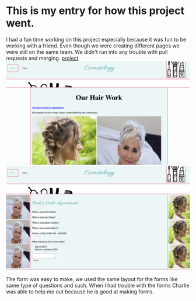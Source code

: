 # This is my entry for how this project went.

I had a fun time working on this project especially because it was fun to be working with a friend. Even though we were creating different pages we were still on the same team. We didn't run into any trouble with pull requests and merging.
[project](file:///Users/1011305/Desktop/projectCR/index.html)
![photos](../hairstyling.png)
![photos](../hairbooking.png)

The form was easy to make, we used the same layout for the forms like same type of questions and such. When I had trouble with the forms Charlie was able to help me out because he is good at making forms.
